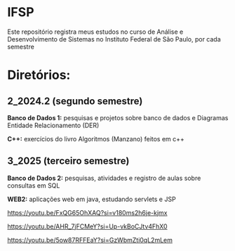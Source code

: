 # IFSP 
Este repositório registra meus estudos no curso de Análise e Desenvolvimento de Sistemas no Instituto Federal de São Paulo, por cada semestre

# Diretórios:
## 2_2024.2 (segundo semestre)
__Banco de Dados 1:__ pesquisas e projetos sobre banco de dados e Diagramas Entidade Relacionamento (DER)

__C++:__ exercícios do livro Algoritmos (Manzano) feitos em c++


## 3_2025 (terceiro semestre) 
__Banco de Dados 2:__ pesquisas, atividades e registro de aulas sobre consultas em SQL

__WEB2:__ aplicações web em java, estudando servlets e JSP



https://youtu.be/FxQG65OhXAQ?si=v180ms2h6je-kjmx

https://youtu.be/AHR_7jFCMeY?si=Up-vkBoCJtv4FhX0

https://youtu.be/5ow87RFFEaY?si=GzWbmZti0qL2mLem


